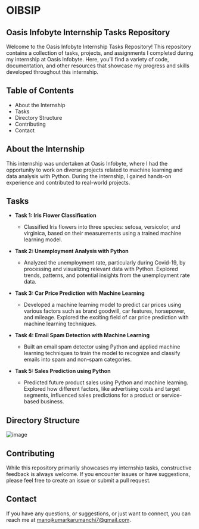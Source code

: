 # OIBSIP 

## Oasis Infobyte Internship Tasks Repository

Welcome to the Oasis Infobyte Internship Tasks Repository! This repository contains a collection of tasks, projects, and assignments I completed during my internship at Oasis Infobyte. Here, you'll find a variety of code, documentation, and other resources that showcase my progress and skills developed throughout this internship.

## Table of Contents
- About the Internship
- Tasks
- Directory Structure
- Contributing
- Contact

## About the Internship
This internship was undertaken at Oasis Infobyte, where I had the opportunity to work on diverse projects related to machine learning and data analysis with Python. During the internship, I gained hands-on experience and contributed to real-world projects.

## Tasks

- **Task 1: Iris Flower Classification**
  - Classified Iris flowers into three species: setosa, versicolor, and virginica, based on their measurements using a trained machine learning model.

- **Task 2: Unemployment Analysis with Python**
  - Analyzed the unemployment rate, particularly during Covid-19, by processing and visualizing relevant data with Python. Explored trends, patterns, and potential insights from the unemployment rate data.

- **Task 3: Car Price Prediction with Machine Learning**
  - Developed a machine learning model to predict car prices using various factors such as brand goodwill, car features, horsepower, and mileage. Explored the exciting field of car price prediction with machine learning techniques.

- **Task 4: Email Spam Detection with Machine Learning**
  - Built an email spam detector using Python and applied machine learning techniques to train the model to recognize and classify emails into spam and non-spam categories.

- **Task 5: Sales Prediction using Python**
  - Predicted future product sales using Python and machine learning. Explored how different factors, like advertising costs and target segments, influenced sales predictions for a product or service-based business.


## Directory Structure

![image](https://github.com/ManojKumarKarumanchi/OIBSIP/assets/86285857/f2ee9e39-017f-4d1b-acce-17d8a9860e76)


## Contributing
While this repository primarily showcases my internship tasks, constructive feedback is always welcome. If you encounter issues or have suggestions, please feel free to create an issue or submit a pull request.

## Contact
If you have any questions, or suggestions, or just want to connect, you can reach me at manojkumarkarumanchi7@gmail.com.
